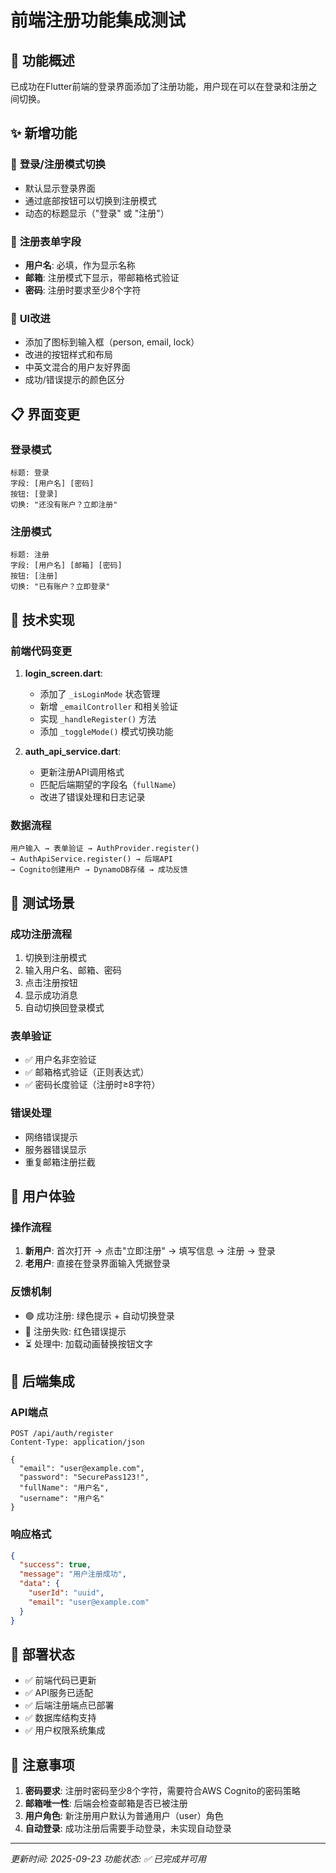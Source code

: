 # 前端注册功能集成测试

## 🎯 功能概述

已成功在Flutter前端的登录界面添加了注册功能，用户现在可以在登录和注册之间切换。

## ✨ 新增功能

### 🔄 **登录/注册模式切换**
- 默认显示登录界面
- 通过底部按钮可以切换到注册模式
- 动态的标题显示（"登录" 或 "注册"）

### 📝 **注册表单字段**
- **用户名**: 必填，作为显示名称
- **邮箱**: 注册模式下显示，带邮箱格式验证
- **密码**: 注册时要求至少8个字符

### 🎨 **UI改进**
- 添加了图标到输入框（person, email, lock）
- 改进的按钮样式和布局
- 中英文混合的用户友好界面
- 成功/错误提示的颜色区分

## 📋 界面变更

### **登录模式**
```
标题: 登录
字段: [用户名] [密码]
按钮: [登录]
切换: "还没有账户？立即注册"
```

### **注册模式**
```
标题: 注册
字段: [用户名] [邮箱] [密码]
按钮: [注册]
切换: "已有账户？立即登录"
```

## 🔧 技术实现

### **前端代码变更**
1. **login_screen.dart**:
   - 添加了 `_isLoginMode` 状态管理
   - 新增 `_emailController` 和相关验证
   - 实现 `_handleRegister()` 方法
   - 添加 `_toggleMode()` 模式切换功能

2. **auth_api_service.dart**:
   - 更新注册API调用格式
   - 匹配后端期望的字段名（`fullName`）
   - 改进了错误处理和日志记录

### **数据流程**
```
用户输入 → 表单验证 → AuthProvider.register() 
→ AuthApiService.register() → 后端API 
→ Cognito创建用户 → DynamoDB存储 → 成功反馈
```

## 🧪 测试场景

### **成功注册流程**
1. 切换到注册模式
2. 输入用户名、邮箱、密码
3. 点击注册按钮
4. 显示成功消息
5. 自动切换回登录模式

### **表单验证**
- ✅ 用户名非空验证
- ✅ 邮箱格式验证（正则表达式）
- ✅ 密码长度验证（注册时≥8字符）

### **错误处理**
- 网络错误提示
- 服务器错误显示
- 重复邮箱注册拦截

## 📱 用户体验

### **操作流程**
1. **新用户**: 首次打开 → 点击"立即注册" → 填写信息 → 注册 → 登录
2. **老用户**: 直接在登录界面输入凭据登录

### **反馈机制**
- 🟢 成功注册: 绿色提示 + 自动切换登录
- 🔴 注册失败: 红色错误提示
- ⏳ 处理中: 加载动画替换按钮文字

## 🔐 后端集成

### **API端点**
```
POST /api/auth/register
Content-Type: application/json

{
  "email": "user@example.com",
  "password": "SecurePass123!",
  "fullName": "用户名",
  "username": "用户名"
}
```

### **响应格式**
```json
{
  "success": true,
  "message": "用户注册成功",
  "data": {
    "userId": "uuid",
    "email": "user@example.com"
  }
}
```

## 🚀 部署状态

- ✅ 前端代码已更新
- ✅ API服务已适配
- ✅ 后端注册端点已部署
- ✅ 数据库结构支持
- ✅ 用户权限系统集成

## 📝 注意事项

1. **密码要求**: 注册时密码至少8个字符，需要符合AWS Cognito的密码策略
2. **邮箱唯一性**: 后端会检查邮箱是否已被注册
3. **用户角色**: 新注册用户默认为普通用户（user）角色
4. **自动登录**: 成功注册后需要手动登录，未实现自动登录

---

*更新时间: 2025-09-23*
*功能状态: ✅ 已完成并可用*